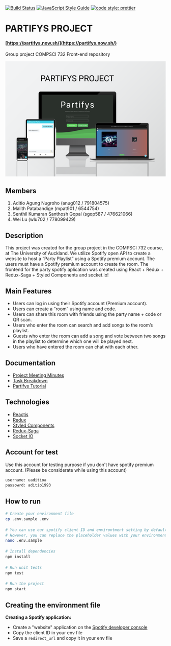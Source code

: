 [![Build Status](https://travis-ci.com/aditioan/partifys-frontend.svg?branch=master)](https://travis-ci.com/aditioan/partifys-frontend.svg?branch=master) [![JavaScript Style Guide](https://img.shields.io/badge/code_style-standard-brightgreen.svg)](https://standardjs.com) [![code style: prettier](https://img.shields.io/badge/code_style-prettier-ff69b4.svg?style=flat-square)](https://github.com/prettier/prettier)

# PARTIFYS PROJECT
#### [https://partifys.now.sh/](https://partifys.now.sh/)
Group project COMPSCI 732 Front-end repository 

![screenshot](./public/group_project.png)

## Members
1. Aditio Agung Nugroho (anug012 / 791804575)
2. Malith Patabandige (mpat901 / 6544754)
3. Senthil Kumaran Santhosh Gopal (sgop587 / 476621066)
4. Wei Lu (wlu702 / 778099429)


## Description
This project was created for the group project in the COMPSCI 732 course, at The University of Auckland. We utilize Spotify open API to create a website to host a “Party Playlist” using a Spotify premium account. The users must have a Spotify premium account to create the room. The frontend for the party spotify aplication was created using React + Redux + Redux-Saga + Styled Components and socket.io!


## Main Features
- Users can log in using their Spotify account (Premium account). 
- Users can create a “room” using name and code. 
- Users can share this room with friends using the party name + code or QR scan. 
- Users who enter the room can search and add songs to the room’s playlist. 
- Guests who enter the room can add a song and vote between two songs in the playlist to determine which one will be played next. 
- Users who have entered the room can chat with each other.

## Documentation
- [Project Meeting Minutes](https://share.nuclino.com/p/Partifys-Meeting-Minutes-Bronze-Bear-PDraCqJpRPWNCj8_Sdny3z)
- [Task Breakdown](https://share.nuclino.com/p/Task-Breakdown-Bronze-Bear-4ooamYE02NkzOKrF760y5d)
- [Partifys Tutorial](https://share.nuclino.com/p/Partifys-Tutorial-Bronze-Bear-T3vQlNFx-vqwT7_pyoEoao)

## Technologies
- [Reactjs](https://reactjs.org/)
- [Redux](https://redux.js.org/)
- [Styled Components](https://www.styled-components.com/)
- [Redux-Saga](https://redux-saga.js.org/)
- [Socket IO](https://socket.io/)

## Account for test
Use this account for testing purpose if you don't have spotify premium account. (Please be considerate while using this account)
```sh
username: uaditioa
passowrd: aditio1993
```

## How to run
```sh
# Create your environment file
cp .env.sample .env

# You can use our spotify client ID and environtment setting by default. 
# However, you can replace the placeholder values with your environment values (see next section)
nano .env.sample

# Install dependencies
npm install

# Run unit tests
npm test

# Run the project
npm start
```

## Creating the environment file

**Creating a Spotify application:**

- Create a "website" application on the [Spotify developer console](https://developer.spotify.com/dashboard/applications)
- Copy the client ID in your env file
- Save a `redirect_url` and copy it in your env file
